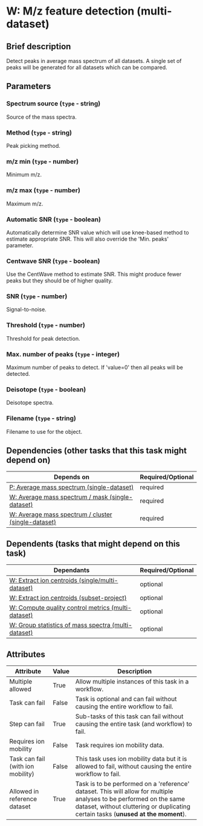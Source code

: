 # W: M/z feature detection (multi-dataset)

## Brief description
Detect peaks in average mass spectrum of all datasets. A single set of peaks will be generated for all datasets which can be compared.

## Parameters
### **Spectrum source** (`type` - string)

Source of the mass spectra.

### **Method** (`type` - string)

Peak picking method.

### **m/z min** (`type` - number)

Minimum m/z.

### **m/z max** (`type` - number)

Maximum m/z.

### **Automatic SNR** (`type` - boolean)

Automatically determine SNR value which will use knee-based method to estimate appropriate SNR. This will also override the 'Min. peaks' parameter.

### **Centwave SNR** (`type` - boolean)

Use the CentWave method to estimate SNR. This might produce fewer peaks but they should be of higher quality.

### **SNR** (`type` - number)

Signal-to-noise.

### **Threshold** (`type` - number)

Threshold for peak detection.

### **Max. number of peaks** (`type` - integer)

Maximum number of peaks to detect. If 'value=0' then all peaks will be detected.

### **Deisotope** (`type` - boolean)

Deisotope spectra.

### **Filename** (`type` - string)

Filename to use for the object.




## Dependencies (other tasks that this task might depend on)
| Depends on                                                                                | Required/Optional   |
|-------------------------------------------------------------------------------------------|---------------------|
| [P: Average mass spectrum (single-dataset)](pre_average_spectrum.md)                      | required            |
| [W: Average mass spectrum / mask (single-dataset)](wf_mask_spectrum_single.md)            | required            |
| [W: Average mass spectrum / cluster (single-dataset)](wf_unsupervised_spectrum_single.md) | required            |

## Dependents (tasks that might depend on this task)
| Dependants                                                                     | Required/Optional   |
|--------------------------------------------------------------------------------|---------------------|
| [W: Extract ion centroids (single/multi-dataset)](wf_mz_extract_centroids.md)  | optional            |
| [W: Extract ion centroids (subset-project)](wf_mz_extract_centroids_subset.md) | optional            |
| [W: Compute quality control metrics (multi-dataset)](wf_qc_compute.md)         | optional            |
| [W: Group statistics of mass spectra (multi-dataset)](wf_mz_ion_statistics.md) | optional            |

## Attributes
| Attribute                         | Value   | Description                                                                                                                                                                                              |
|-----------------------------------|---------|----------------------------------------------------------------------------------------------------------------------------------------------------------------------------------------------------------|
| Multiple allowed                  | True    | Allow multiple instances of this task in a workflow.                                                                                                                                                     |
| Task can fail                     | False   | Task is optional and can fail without causing the entire workflow to fail.                                                                                                                               |
| Step can fail                     | True    | Sub-tasks of this task can fail without causing the entire task (and workflow) to fail.                                                                                                                  |
| Requires ion mobility             | False   | Task requires ion mobility data.                                                                                                                                                                         |
| Task can fail (with ion mobility) | False   | This task uses ion mobility data but it is allowed to fail, without causing the entire workflow to fail.                                                                                                 |
| Allowed in reference dataset      | True    | Task is to be performed on a 'reference' dataset. This will allow for multiple analyses to be performed on the same dataset, without cluttering or duplicating certain tasks (**unused at the moment**). |